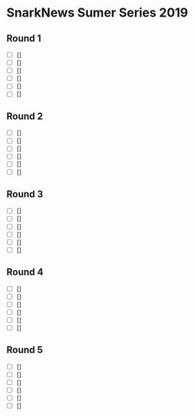 # SnarkNews Sumer Series 2019

## Round 1

+ [ ] []
+ [ ] []
+ [ ] []
+ [ ] []
+ [ ] []
+ [ ] []

## Round 2

+ [ ] []
+ [ ] []
+ [ ] []
+ [ ] []
+ [ ] []
+ [ ] []

## Round 3

+ [ ] []
+ [ ] []
+ [ ] []
+ [ ] []
+ [ ] []
+ [ ] []

## Round 4

+ [ ] []
+ [ ] []
+ [ ] []
+ [ ] []
+ [ ] []
+ [ ] []

## Round 5

+ [ ] []
+ [ ] []
+ [ ] []
+ [ ] []
+ [ ] []
+ [ ] []